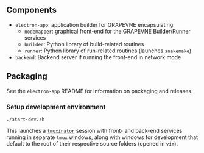 ## Components

- `electron-app`: application builder for GRAPEVNE encapsulating:
  - `nodemapper`: graphical front-end for the GRAPEVNE Builder/Runner services
  - `builder`: Python library of build-related routines
  - `runner`: Python library of run-related routines (launches `snakemake`)
- `backend`: Backend server if running the front-end in network mode

## Packaging

See the `electron-app` README for information on packaging and releases.

### Setup development environment

`./start-dev.sh`

This launches a [`tmuxinator`](https://github.com/tmuxinator/tmuxinator) session with front- and back-end services running in separate `tmux` windows, along with windows for development that default to the root of their respective source folders (opened in `vim`).
